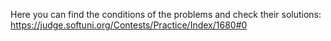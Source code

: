 Here you can find the conditions of the problems and check their solutions:
https://judge.softuni.org/Contests/Practice/Index/1680#0